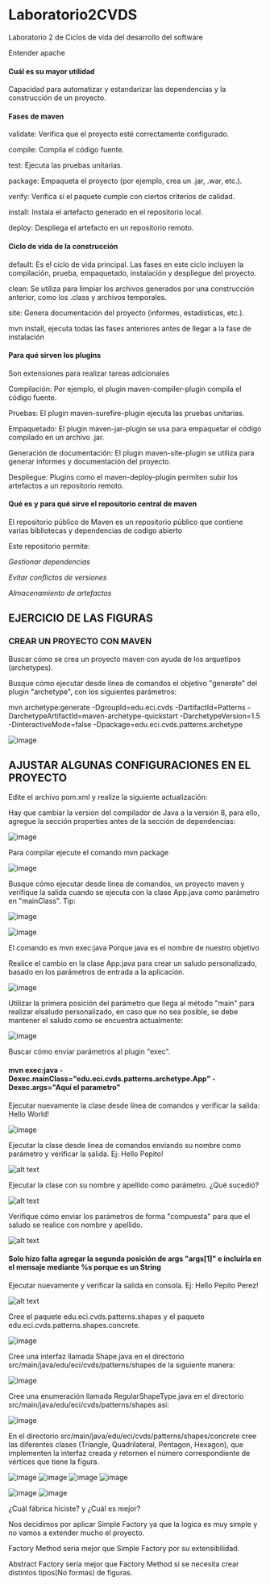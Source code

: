 # Laboratorio2CVDS
Laboratorio 2 de Ciclos de vida del desarrollo del software

Entender apache

#### Cuál es su mayor utilidad

Capacidad para automatizar y estandarizar las dependencias y la construcción de un proyecto.




#### Fases de maven

validate: Verifica que el proyecto esté correctamente configurado.


compile: Compila el código fuente.


test: Ejecuta las pruebas unitarias.


package: Empaqueta el proyecto (por ejemplo, crea un .jar, .war, etc.).


verify: Verifica si el paquete cumple con ciertos criterios de calidad.


install: Instala el artefacto generado en el repositorio local.


deploy: Despliega el artefacto en un repositorio remoto.



#### Ciclo de vida de la construcción

default: Es el ciclo de vida principal. Las fases en este ciclo incluyen la compilación, prueba, empaquetado, instalación y despliegue del proyecto.


clean: Se utiliza para limpiar los archivos generados por una construcción anterior, como los .class y archivos temporales.


site: Genera documentación del proyecto (informes, estadísticas, etc.).

mvn install, ejecuta todas las fases anteriores antes de llegar a la fase de instalación


#### Para qué sirven los plugins

Son extensiones para realizar tareas adicionales

Compilación: Por ejemplo, el plugin maven-compiler-plugin compila el código fuente.


Pruebas: El plugin maven-surefire-plugin ejecuta las pruebas unitarias.


Empaquetado: El plugin maven-jar-plugin se usa para empaquetar el código compilado en un archivo .jar.


Generación de documentación: El plugin maven-site-plugin se utiliza para generar informes y documentación del proyecto.


Despliegue: Plugins como el maven-deploy-plugin permiten subir los artefactos a un repositorio remoto.


#### Qué es y para qué sirve el repositorio central de maven

El repositorio público de Maven es un repositorio público que contiene varias bibliotecas y dependencias de codigo abierto

Este repositorio permite:


_Gestionar dependencias_


_Evitar conflictos de versiones_


_Almacenamiento de artefactos_

## EJERCICIO DE LAS FIGURAS

### CREAR UN PROYECTO CON MAVEN

Buscar cómo se crea un proyecto maven con ayuda de los arquetipos (archetypes).



Busque cómo ejecutar desde línea de comandos el objetivo "generate" del plugin "archetype", con los siguientes parámetros:

mvn archetype:generate -DgroupId=edu.eci.cvds -DartifactId=Patterns -DarchetypeArtifactId=maven-archetype-quickstart -DarchetypeVersion=1.5 -DinteractiveMode=false -Dpackage=edu.eci.cvds.patterns.archetype

![image](Assets/CreciónProyectoMaven+Tree.png)

## AJUSTAR ALGUNAS CONFIGURACIONES EN EL PROYECTO

Edite el archivo pom.xml y realize la siguiente actualización:

Hay que cambiar la version del compilador de Java a la versión 8, para ello, agregue la sección properties antes de la sección de dependencias:

![image](Assets/CambioAProperties.png)

Para compilar ejecute el comando mvn package

![image](Assets/mvnPackage.png)



Busque cómo ejecutar desde línea de comandos, un proyecto maven y verifique la salida cuando se ejecuta con la clase App.java como parámetro en "mainClass". Tip:

![image](Assets/plugin.png)

![image](Assets/HelloWorld.png)

El comando es mvn exec:java 
Porque java es el nombre de nuestro objetivo

Realice el cambio en la clase App.java para crear un saludo personalizado, basado en los parámetros de entrada a la aplicación.

![image](Assets/Mensaje%20personalizado.png)

Utilizar la primera posición del parámetro que llega al método "main" para realizar elsaludo personalizado, en caso que no sea posible, se debe mantener el saludo como se encuentra actualmente:

![image](Assets/Mensaje%20personalizado%20si%20hay%20argumento.png)

Buscar cómo enviar parámetros al plugin "exec".

#### mvn exec:java -Dexec.mainClass="edu.eci.cvds.patterns.archetype.App" -Dexec.args="Aquí el parametro"


Ejecutar nuevamente la clase desde línea de comandos y verificar la salida: Hello World!


![image](Assets/VerificarHelloWorld.png)


Ejecutar la clase desde línea de comandos enviando su nombre como parámetro y verificar la salida. Ej: Hello Pepito!

![alt text](Assets/VerificarArgumento.png)


Ejecutar la clase con su nombre y apellido como parámetro. ¿Qué sucedió?

![alt text](Assets/ApellidoIgnorado.png)


Verifique cómo enviar los parámetros de forma "compuesta" para que el saludo se realice con nombre y apellido.

![alt text](Assets/CodigoPara2Parametros.png)


#### Solo hizo falta agregar la segunda posición de args "args[1]" e incluírla en el mensaje mediante %s porque es un String


Ejecutar nuevamente y verificar la salida en consola. Ej: Hello Pepito Perez!

![alt text](Assets/MensajeCon2Parametros.png)

Cree el paquete edu.eci.cvds.patterns.shapes y el paquete edu.eci.cvds.patterns.shapes.concrete.

![image](Assets/Paquetes.png)

Cree una interfaz llamada Shape.java en el directorio src/main/java/edu/eci/cvds/patterns/shapes de la siguiente manera:

![image](Assets/InterfazShape.png)

Cree una enumeración llamada RegularShapeType.java en el directorio src/main/java/edu/eci/cvds/patterns/shapes así:

![image](Assets/Enumclass.png)

En el directorio src/main/java/edu/eci/cvds/patterns/shapes/concrete cree las diferentes clases (Triangle, Quadrilateral, Pentagon, Hexagon), que implementen la interfaz creada y retornen el número correspondiente de vértices que tiene la figura.

![image](Assets/Triangle.png)
![image](Assets/Quadrilateral.png)
![image](Assets/Pentagon.png)
![image](Assets/Hexagon.png)


![image](Assets/ShapeFactory.png)
![image](Assets/Shapemain.png)

¿Cuál fábrica hiciste? y ¿Cuál es mejor?

Nos decidimos por aplicar Simple Factory ya que la logica es muy simple y no vamos a extender mucho el proyecto.

Factory Method sería mejor que Simple Factory por su extensibilidad.

Abstract Factory sería mejor que Factory Method si se necesita crear distintos tipos(No formas) de figuras. 
